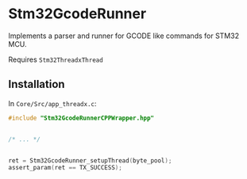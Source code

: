 # Stm32GcodeRunner



Implements a parser and runner for GCODE like commands for STM32 MCU.



Requires `Stm32ThreadxThread`



## Installation

In `Core/Src/app_threadx.c`:

```c
#include "Stm32GcodeRunnerCPPWrapper.hpp"


/* ... */


ret = Stm32GcodeRunner_setupThread(byte_pool);
assert_param(ret == TX_SUCCESS);
```


